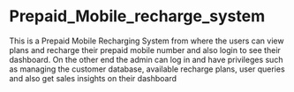 # Prepaid_Mobile_recharge_system
This is a Prepaid Mobile Recharging System from where the users can view plans and recharge their prepaid mobile number and also login to see their dashboard. On the other end the admin can log in and  have privileges such as managing the customer database, available recharge plans, user queries and also get sales insights on their dashboard
